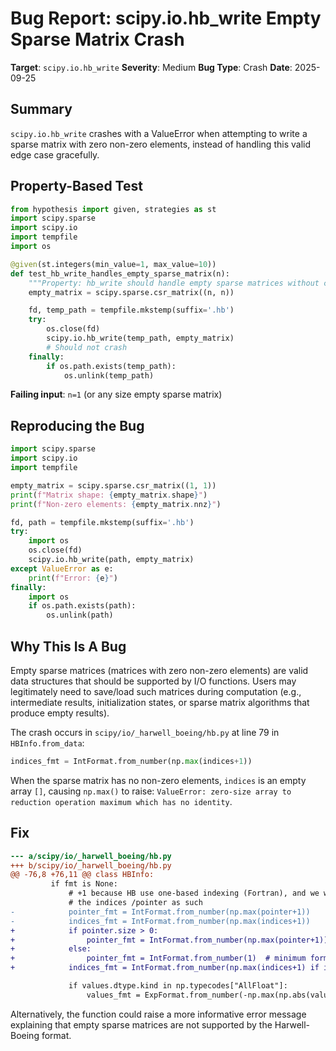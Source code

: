 # Bug Report: scipy.io.hb_write Empty Sparse Matrix Crash

**Target**: `scipy.io.hb_write`
**Severity**: Medium
**Bug Type**: Crash
**Date**: 2025-09-25

## Summary

`scipy.io.hb_write` crashes with a ValueError when attempting to write a sparse matrix with zero non-zero elements, instead of handling this valid edge case gracefully.

## Property-Based Test

```python
from hypothesis import given, strategies as st
import scipy.sparse
import scipy.io
import tempfile
import os

@given(st.integers(min_value=1, max_value=10))
def test_hb_write_handles_empty_sparse_matrix(n):
    """Property: hb_write should handle empty sparse matrices without crashing"""
    empty_matrix = scipy.sparse.csr_matrix((n, n))

    fd, temp_path = tempfile.mkstemp(suffix='.hb')
    try:
        os.close(fd)
        scipy.io.hb_write(temp_path, empty_matrix)
        # Should not crash
    finally:
        if os.path.exists(temp_path):
            os.unlink(temp_path)
```

**Failing input**: `n=1` (or any size empty sparse matrix)

## Reproducing the Bug

```python
import scipy.sparse
import scipy.io
import tempfile

empty_matrix = scipy.sparse.csr_matrix((1, 1))
print(f"Matrix shape: {empty_matrix.shape}")
print(f"Non-zero elements: {empty_matrix.nnz}")

fd, path = tempfile.mkstemp(suffix='.hb')
try:
    import os
    os.close(fd)
    scipy.io.hb_write(path, empty_matrix)
except ValueError as e:
    print(f"Error: {e}")
finally:
    import os
    if os.path.exists(path):
        os.unlink(path)
```

## Why This Is A Bug

Empty sparse matrices (matrices with zero non-zero elements) are valid data structures that should be supported by I/O functions. Users may legitimately need to save/load such matrices during computation (e.g., intermediate results, initialization states, or sparse matrix algorithms that produce empty results).

The crash occurs in `scipy/io/_harwell_boeing/hb.py` at line 79 in `HBInfo.from_data`:

```python
indices_fmt = IntFormat.from_number(np.max(indices+1))
```

When the sparse matrix has no non-zero elements, `indices` is an empty array `[]`, causing `np.max()` to raise: `ValueError: zero-size array to reduction operation maximum which has no identity`.

## Fix

```diff
--- a/scipy/io/_harwell_boeing/hb.py
+++ b/scipy/io/_harwell_boeing/hb.py
@@ -76,8 +76,11 @@ class HBInfo:
         if fmt is None:
             # +1 because HB use one-based indexing (Fortran), and we will write
             # the indices /pointer as such
-            pointer_fmt = IntFormat.from_number(np.max(pointer+1))
-            indices_fmt = IntFormat.from_number(np.max(indices+1))
+            if pointer.size > 0:
+                pointer_fmt = IntFormat.from_number(np.max(pointer+1))
+            else:
+                pointer_fmt = IntFormat.from_number(1)  # minimum format
+            indices_fmt = IntFormat.from_number(np.max(indices+1) if indices.size > 0 else 1)

             if values.dtype.kind in np.typecodes["AllFloat"]:
                 values_fmt = ExpFormat.from_number(-np.max(np.abs(values)))
```

Alternatively, the function could raise a more informative error message explaining that empty sparse matrices are not supported by the Harwell-Boeing format.